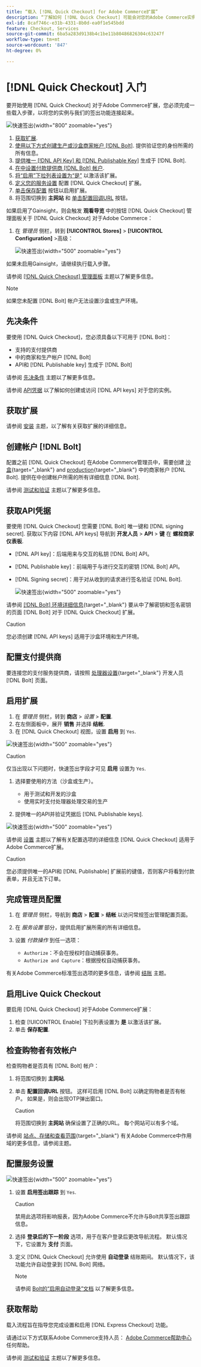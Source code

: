 ```yaml
---
title: “载入 [!DNL Quick Checkout] for Adobe Commerce扩展”
description: “了解如何 [!DNL Quick Checkout] 可能会对您的Adobe Commerce实例以及如何成功载入和设置扩展有所帮助。”
exl-id: 8caf746c-e31b-4331-8b0d-ea0f1e545bdd
feature: Checkout, Services
source-git-commit: 6ba5a283d9138b4c1be11b80486826304c63247f
workflow-type: tm+mt
source-wordcount: '847'
ht-degree: 0%

---
```


# [!DNL Quick Checkout] 入门

要开始使用 [!DNL Quick Checkout] 对于Adobe Commerce扩展，您必须完成一些载入步骤，以将您的实例与我们的签出功能连接起来。

![快速签出](assets/overview-admin-panel.png){width="800" zoomable="yes"}

1. [获取扩展](#get-extension).
1. [使用以下方式创建生产或沙盒商家帐户 [!DNL Bolt]](#create-account-with-bolt). 提供验证您的身份所需的所有信息。
1. [提供唯一 [!DNL API Key] 和 [!DNL Publishable Key]](#obtain-api-credentials) 生成于 [!DNL Bolt].
1. [在中设置付款提供商 [!DNL Bolt] 帐户](#configure-payment-providers).
1. [将“启用”下拉列表设置为“是”](#enable-extension) 以激活该扩展。
1. [定义您的服务设置](#complete-admin-configuration) 配置 [!DNL Quick Checkout] 扩展。
1. [单击保存配置](#enable-live-quick-checkout) 按钮以启用扩展。
1. 将范围切换到 **主网站** 和 [单击配置回调URL](#check-shopper-valid-account) 按钮。

如果启用了Gainsight，则会触发 **观看导览** 中的按钮 [!DNL Quick Checkout] 管理面板关于 [!DNL Quick Checkout] 对于Adobe Commerce：

1. 在 _管理员_ 侧栏，转到 **[!UICONTROL Stores]** > **[!UICONTROL Configuration]** >高级：

   ![快速签出](assets/gainsight-admin.png){width="500" zoomable="yes"}

如果未启用Gainsight，请继续执行载入步骤。

请参阅 [[!DNL Quick Checkout] 管理面板](../quick-checkout/admin-panel.md) 主题以了解更多信息。

>[!NOTE]
>
> 如果您未配置 [!DNL Bolt] 帐户无法设置沙盒或生产环境。

## 先决条件

要使用 [!DNL Quick Checkout]，您必须具备以下可用于 [!DNL Bolt]：

- 支持的支付提供商
- 中的商家和生产帐户 [!DNL Bolt]
- API和 [!DNL Publishable key] 生成于 [!DNL Bolt]

请参阅 [先决条件](../quick-checkout/prerequisites.md) 主题以了解更多信息。

请参阅 [API凭据](#obtain-api-credentials) 以了解如何创建或访问 [!DNL API keys] 对于您的实例。

## 获取扩展

请参阅 [安装](../quick-checkout/install.md) 主题，以了解有关获取扩展的详细信息。

## 创建帐户 [!DNL Bolt]

配置之前 [!DNL Quick Checkout] 在Adobe Commerce管理员中，需要创建 [沙盒](https://merchant-sandbox.bolt.com/register?platform=magento2){target="_blank"} and [production](https://merchant.bolt.com/register?platform=magento2){target="_blank"}  中的商家帐户 [!DNL Bolt]. 提供在中创建帐户所需的所有详细信息 [!DNL Bolt].

请参阅 [测试和验证](../quick-checkout/testing.md) 主题以了解更多信息。

## 获取API凭据

要使用 [!DNL Quick Checkout] 您需要 [!DNL Bolt] 唯一键和 [!DNL signing secret]. 获取以下内容 [!DNL API keys] 导航到 **开发人员** > **API** > **键** 在 **螺栓商家仪表板**.

- [!DNL API key]：后端用来与交互的私钥 [!DNL Bolt] API。
- [!DNL Publishable key]：前端用于与进行交互的密钥 [!DNL Bolt] API。
- [!DNL Signing secret]：用于对从收到的请求进行签名验证 [!DNL Bolt].

  ![快速签出](assets/account-credentials.png){width="500" zoomable="yes"}

请参阅 [[!DNL Bolt] 环境详细信息](https://help.bolt.com/developers/references/environment-details/#about-keys){target="_blank"} 要从中了解密钥和签名密钥的页面 [!DNL Bolt] 对于 [!DNL Quick Checkout] 扩展。

>[!CAUTION]
>
> 您必须创建 [!DNL API keys] 适用于沙盒环境和生产环境。

## 配置支付提供商

要连接您的支付服务提供商，请按照 [处理器设置](https://help.bolt.com/integrations/adobe-quick-checkout/set-up/){target="_blank"} 开发人员 [!DNL Bolt] 页面。

## 启用扩展

1. 在 _管理员_ 侧栏，转到 **商店** > _设置_ > **配置**.
1. 在左侧面板中，展开 **销售** 并选择 **结帐**.
1. 在 [!DNL Quick Checkout] 视图，设置 **启用** 到 `Yes`.

![快速签出](assets/quick-checkout-view-no-enable.png){width="500" zoomable="yes"}

>[!CAUTION]
>
> 仅当出现以下问题时，快速签出字段才可见 **启用** 设置为 `Yes`.

1. 选择要使用的方法（沙盒或生产）。

   - 用于测试和开发的沙盒
   - 使用实时支付处理器处理交易的生产

1. 提供唯一的API并验证凭据后 [!DNL Publishable keys].

![快速签出](assets/quick-checkout-main-view.png){width="500" zoomable="yes"}

请参阅 [设置](../quick-checkout/settings-quick-checkout.md) 主题以了解有关配置选项的详细信息 [!DNL Quick Checkout] 适用于Adobe Commerce扩展。

>[!CAUTION]
>
> 您必须提供唯一的API和 [!DNL Publishable] 扩展前的键值，否则客户将看到付款表单，并且无法下订单。

## 完成管理员配置

1. 在 _管理员_ 侧栏，导航到 **商店** > **配置** > **结帐** 以访问常规签出管理配置页面。
1. 在 _服务设置_ 部分，提供启用扩展所需的所有详细信息。
1. 设置 _付款操作_ 到任一选项：

   - `Authorize`：不会在授权时自动捕获事务。
   - `Authorize and Capture`：根据授权自动捕获事务。

有关Adobe Commerce标准签出选项的更多信息，请参阅 [结账](https://docs.magento.com/user-guide/configuration/sales/checkout.html) 主题。

## 启用Live Quick Checkout

要启用 [!DNL Quick Checkout] 对于Adobe Commerce扩展：

1. 检查 [!UICONTROL Enable] 下拉列表设置为 **是** 以激活该扩展。
1. 单击 **保存配置**.

## 检查购物者有效帐户

检查购物者是否具有 [!DNL Bolt] 帐户：

1. 将范围切换到 **主网站**.
1. 单击 **配置回调URL** 按钮。 这样可启用 [!DNL Bolt] 以确定购物者是否有帐户。 如果是，则会出现OTP弹出窗口。

   >[!CAUTION]
   >
   > 将范围切换到 **主网站** 确保设置了正确的URL。 每个网站可以有多个域。

请参阅 [站点、存储和查看范围](https://experienceleague.adobe.com/docs/commerce-admin/start/setup/websites-stores-views.html#scope-settings){target="_blank"} 有关Adobe Commerce中作用域的更多信息，请参阅主题。

## 配置服务设置

![快速签出](assets/service-settings.png){width="500" zoomable="yes"}

1. 设置 **启用签出跟踪** 到 `Yes`.

   >[!CAUTION]
   >
   > 禁用此选项将影响报表，因为Adobe Commerce不允许与Bolt共享签出跟踪信息。

1. 选择 **登录后的下一阶段** 选项，用于在客户登录后更改导航流程。 默认情况下，它设置为 **支付** 页面。
1. 定义 [!DNL Quick Checkout] 允许使用 **自动登录** 结账期间。 默认情况下，该功能允许自动登录到 [!DNL Bolt] 网络。

   >[!NOTE]
   >
   > 请参阅 [Bolt的“启用自动登录”文档](https://help.bolt.com/products/embedded/direct-api/auto-login/) 以了解更多信息。

## 获取帮助

载入流程旨在指导您完成设置和启用 [!DNL Express Checkout] 功能。

请通过以下方式联系Adobe Commerce支持人员： [Adobe Commerce帮助中心](https://experienceleague.adobe.com/docs/commerce-knowledge-base/kb/help-center-guide/magento-help-center-user-guide.html) 任何帮助。

请参阅 [测试和验证](../quick-checkout/testing.md) 主题以了解更多信息。
